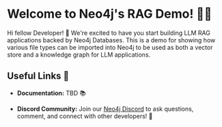 # Welcome to Neo4j's RAG Demo! 🚀🤖

Hi fellow Developer! 👋 We're excited to have you start building LLM RAG applications backed by Neo4j Databases. This is a demo for showing how various file types can be imported into Neo4j to be used as both a vector store and a knowledge graph for LLM applications.

## Useful Links 🔗

- **Documentation:** TBD 📚

- **Discord Community:** Join our [Neo4j Discord](https://discord.gg/neo4j) to ask questions, comment, and connect with other developers! 💬